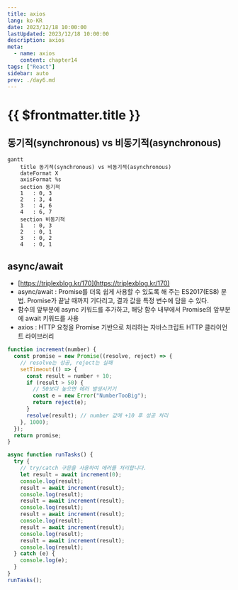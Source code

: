 ```yaml
---
title: axios
lang: ko-KR
date: 2023/12/18 10:00:00
lastUpdated: 2023/12/18 10:00:00
description: axios
meta:
  - name: axios
    content: chapter14
tags: ["React"]
sidebar: auto
prev: ./day6.md
---
```


# {{ $frontmatter.title }}

## 동기적(synchronous) vs 비동기적(asynchronous)

```mermaid
gantt
    title 동기적(synchronous) vs 비동기적(asynchronous)
    dateFormat X
    axisFormat %s
    section 동기적
    1   : 0, 3
    2   : 3, 4
    3   : 4, 6
    4   : 6, 7
    section 비동기적
    1   : 0, 3
    2   : 0, 1
    3   : 0, 2
    4   : 0, 1
```

## async/await

- [https://triplexblog.kr/170](https://triplexblog.kr/170)
- async/await : Promise를 더욱 쉽게 사용할 수 있도록 해 주는 ES2017(ES8) 문법. Promise가 끝날 때까지 기다리고, 결과 값을 특정 변수에 담을 수 있다.
- 함수의 앞부분에 async 키워드를 추가하고, 해당 함수 내부에서 Promise의 앞부분에 await 키워드를 사용
- axios : HTTP 요청을 Promise 기반으로 처리하는 자바스크립트 HTTP 클라이언트 라이브러리

```js
function increment(number) {
  const promise = new Promise((resolve, reject) => {
    // resolve는 성공, reject는 실패
    setTimeout(() => {
      const result = number + 10;
      if (result > 50) {
        // 50보다 높으면 에러 발생시키기
        const e = new Error("NumberTooBig");
        return reject(e);
      }
      resolve(result); // number 값에 +10 후 성공 처리
    }, 1000);
  });
  return promise;
}

async function runTasks() {
  try {
    // try/catch 구문을 사용하여 에러를 처리합니다.
    let result = await increment(0);
    console.log(result);
    result = await increment(result);
    console.log(result);
    result = await increment(result);
    console.log(result);
    result = await increment(result);
    console.log(result);
    result = await increment(result);
    console.log(result);
    result = await increment(result);
    console.log(result);
  } catch (e) {
    console.log(e);
  }
}
runTasks();
```
